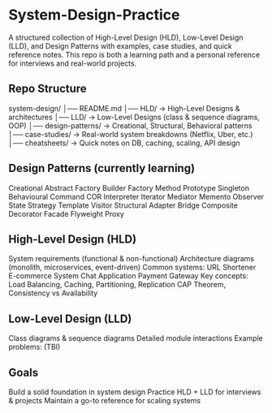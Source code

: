 # System-Design-Practice

A structured collection of High-Level Design (HLD), Low-Level Design (LLD), and Design Patterns with examples, case studies, and quick reference notes.
This repo is both a learning path and a personal reference for interviews and real-world projects.

## Repo Structure
system-design/
│── README.md
│── HLD/              → High-Level Designs & architectures
│── LLD/              → Low-Level Designs (class & sequence diagrams, OOP)
│── design-patterns/  → Creational, Structural, Behavioral patterns
│── case-studies/     → Real-world system breakdowns (Netflix, Uber, etc.)
│── cheatsheets/      → Quick notes on DB, caching, scaling, API design

## Design Patterns (currently learning)
Creational
    Abstract Factory
    Builder
    Factory Method
    Prototype
    Singleton
Behavioural
    Command
    COR
    Interpreter
    Iterator
    Mediator
    Memento
    Observer
    State
    Strategy
    Template
    Visitor
Structural
    Adapter
    Bridge
    Composite
    Decorator
    Facade
    Flyweight
    Proxy

## High-Level Design (HLD)
System requirements (functional & non-functional)
Architecture diagrams (monolith, microservices, event-driven)
Common systems:
    URL Shortener
    E-commerce System
    Chat Application
    Payment Gateway
Key concepts:
    Load Balancing, Caching, Partitioning, Replication
    CAP Theorem, Consistency vs Availability

## Low-Level Design (LLD)
Class diagrams & sequence diagrams
Detailed module interactions
Example problems:
    (TBI)

## Goals
Build a solid foundation in system design
Practice HLD + LLD for interviews & projects
Maintain a go-to reference for scaling systems